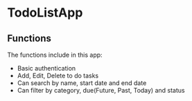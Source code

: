 # TodoListApp
## Functions
The functions include in this app:
* Basic authentication
* Add, Edit, Delete to do tasks
* Can search by name, start date and end date
* Can filter by category, due(Future, Past, Today) and status


